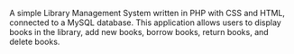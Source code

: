 A simple Library Management System written in PHP with CSS and HTML, connected to a MySQL database. This application allows users to display books in the library, add new books, borrow books, return books, and delete books.
